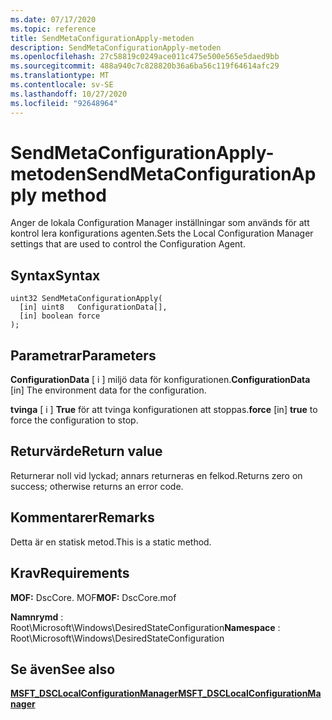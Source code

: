 ```yaml
---
ms.date: 07/17/2020
ms.topic: reference
title: SendMetaConfigurationApply-metoden
description: SendMetaConfigurationApply-metoden
ms.openlocfilehash: 27c58819c0249ace011c475e500e565e5daed9bb
ms.sourcegitcommit: 488a940c7c828820b36a6ba56c119f64614afc29
ms.translationtype: MT
ms.contentlocale: sv-SE
ms.lasthandoff: 10/27/2020
ms.locfileid: "92648964"
---
```

# <a name="sendmetaconfigurationapply-method"></a><span data-ttu-id="328c7-103">SendMetaConfigurationApply-metoden</span><span class="sxs-lookup"><span data-stu-id="328c7-103">SendMetaConfigurationApply method</span></span>

<span data-ttu-id="328c7-104">Anger de lokala Configuration Manager inställningar som används för att kontrol lera konfigurations agenten.</span><span class="sxs-lookup"><span data-stu-id="328c7-104">Sets the Local Configuration Manager settings that are used to control the Configuration Agent.</span></span>

## <a name="syntax"></a><span data-ttu-id="328c7-105">Syntax</span><span class="sxs-lookup"><span data-stu-id="328c7-105">Syntax</span></span>

```mof
uint32 SendMetaConfigurationApply(
  [in] uint8   ConfigurationData[],
  [in] boolean force
);
```

## <a name="parameters"></a><span data-ttu-id="328c7-106">Parametrar</span><span class="sxs-lookup"><span data-stu-id="328c7-106">Parameters</span></span>

<span data-ttu-id="328c7-107">**ConfigurationData** \[ i \] miljö data för konfigurationen.</span><span class="sxs-lookup"><span data-stu-id="328c7-107">**ConfigurationData** \[in\] The environment data for the configuration.</span></span>

<span data-ttu-id="328c7-108">**tvinga** \[ i \] **True** för att tvinga konfigurationen att stoppas.</span><span class="sxs-lookup"><span data-stu-id="328c7-108">**force** \[in\] **true** to force the configuration to stop.</span></span>

## <a name="return-value"></a><span data-ttu-id="328c7-109">Returvärde</span><span class="sxs-lookup"><span data-stu-id="328c7-109">Return value</span></span>

<span data-ttu-id="328c7-110">Returnerar noll vid lyckad; annars returneras en felkod.</span><span class="sxs-lookup"><span data-stu-id="328c7-110">Returns zero on success; otherwise returns an error code.</span></span>

## <a name="remarks"></a><span data-ttu-id="328c7-111">Kommentarer</span><span class="sxs-lookup"><span data-stu-id="328c7-111">Remarks</span></span>

<span data-ttu-id="328c7-112">Detta är en statisk metod.</span><span class="sxs-lookup"><span data-stu-id="328c7-112">This is a static method.</span></span>

## <a name="requirements"></a><span data-ttu-id="328c7-113">Krav</span><span class="sxs-lookup"><span data-stu-id="328c7-113">Requirements</span></span>

<span data-ttu-id="328c7-114">**MOF:** DscCore. MOF</span><span class="sxs-lookup"><span data-stu-id="328c7-114">**MOF:** DscCore.mof</span></span>

<span data-ttu-id="328c7-115">**Namnrymd** : Root\Microsoft\Windows\DesiredStateConfiguration</span><span class="sxs-lookup"><span data-stu-id="328c7-115">**Namespace** : Root\Microsoft\Windows\DesiredStateConfiguration</span></span>

## <a name="see-also"></a><span data-ttu-id="328c7-116">Se även</span><span class="sxs-lookup"><span data-stu-id="328c7-116">See also</span></span>

[<span data-ttu-id="328c7-117">**MSFT_DSCLocalConfigurationManager**</span><span class="sxs-lookup"><span data-stu-id="328c7-117">**MSFT_DSCLocalConfigurationManager**</span></span>](msft-dsclocalconfigurationmanager.md)
